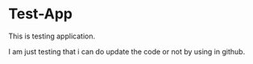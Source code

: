 # Test-App

This is testing application.

I am just testing that i can do update the code or not by using in github.